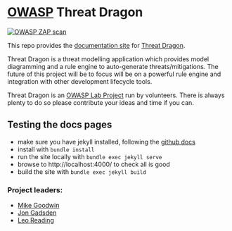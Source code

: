 # [OWASP](https://www.owasp.org) Threat Dragon #

[![OWASP ZAP scan](https://github.com/threatdragon/threatdragon.github.io/actions/workflows/zap_scan.yaml/badge.svg)](https://github.com/threatdragon/threatdragon.github.io/actions/workflows/zap_scan.yaml)

This repo provides the [documentation site](https://threatdragon.github.io)
for [Threat Dragon](http://owasp.org/www-project-threat-dragon).

Threat Dragon is a threat modelling application which provides model diagramming and a rule engine to auto-generate threats/mitigations. 
The future of this project will be to focus will be on a powerful rule engine
and integration with other development lifecycle tools.

Threat Dragon is an [OWASP Lab Project](https://owasp.org/www-project-threat-dragon/) run by volunteers.
There is always plenty to do so please contribute your ideas and time if you can.

## Testing the docs pages
* make sure you have jekyll installed, following the
[github docs](https://docs.github.com/en/github/working-with-github-pages/testing-your-github-pages-site-locally-with-jekyll)
* install with `bundle install`
* run the site locally with `bundle exec jekyll serve`
* browse to http://localhost:4000/ to check all is good
* build the site with `bundle exec jekyll build`

### Project leaders:
* [Mike Goodwin](mailto:mike.goodwin@owasp.org)
* [Jon Gadsden](mailto:jon.gadsden@owasp.org)
* [Leo Reading](mailto:leo.reading@owasp.org)

